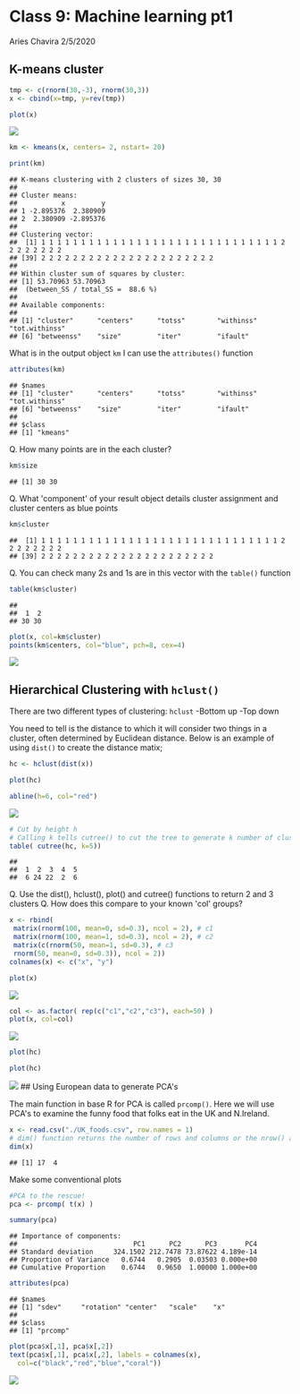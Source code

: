 Class 9: Machine learning pt1
================
Aries Chavira
2/5/2020

K-means cluster
---------------

``` r
tmp <- c(rnorm(30,-3), rnorm(30,3))
x <- cbind(x=tmp, y=rev(tmp))

plot(x)
```

![](PCA_files/figure-markdown_github/unnamed-chunk-1-1.png)

``` r
km <- kmeans(x, centers= 2, nstart= 20)

print(km)
```

    ## K-means clustering with 2 clusters of sizes 30, 30
    ## 
    ## Cluster means:
    ##           x         y
    ## 1 -2.895376  2.380909
    ## 2  2.380909 -2.895376
    ## 
    ## Clustering vector:
    ##  [1] 1 1 1 1 1 1 1 1 1 1 1 1 1 1 1 1 1 1 1 1 1 1 1 1 1 1 1 1 1 1 2 2 2 2 2 2 2 2
    ## [39] 2 2 2 2 2 2 2 2 2 2 2 2 2 2 2 2 2 2 2 2 2 2
    ## 
    ## Within cluster sum of squares by cluster:
    ## [1] 53.70963 53.70963
    ##  (between_SS / total_SS =  88.6 %)
    ## 
    ## Available components:
    ## 
    ## [1] "cluster"      "centers"      "totss"        "withinss"     "tot.withinss"
    ## [6] "betweenss"    "size"         "iter"         "ifault"

What is in the output object `km` I can use the `attributes()` function

``` r
attributes(km)
```

    ## $names
    ## [1] "cluster"      "centers"      "totss"        "withinss"     "tot.withinss"
    ## [6] "betweenss"    "size"         "iter"         "ifault"      
    ## 
    ## $class
    ## [1] "kmeans"

Q. How many points are in the each cluster?

``` r
km$size
```

    ## [1] 30 30

Q. What 'component' of your result object details cluster assignment and cluster centers as blue points

``` r
km$cluster
```

    ##  [1] 1 1 1 1 1 1 1 1 1 1 1 1 1 1 1 1 1 1 1 1 1 1 1 1 1 1 1 1 1 1 2 2 2 2 2 2 2 2
    ## [39] 2 2 2 2 2 2 2 2 2 2 2 2 2 2 2 2 2 2 2 2 2 2

Q. You can check many 2s and 1s are in this vector with the `table()` function

``` r
table(km$cluster)
```

    ## 
    ##  1  2 
    ## 30 30

``` r
plot(x, col=km$cluster)
points(km$centers, col="blue", pch=8, cex=4)
```

![](PCA_files/figure-markdown_github/unnamed-chunk-7-1.png)

Hierarchical Clustering with `hclust()`
---------------------------------------

There are two different types of clustering: `hclust` -Bottom up -Top down

You need to tell is the distance to which it will consider two things in a cluster, often determined by Euclidean distance. Below is an example of using `dist()` to create the distance matix;

``` r
hc <- hclust(dist(x))

plot(hc)

abline(h=6, col="red")
```

![](PCA_files/figure-markdown_github/unnamed-chunk-8-1.png)

``` r
# Cut by height h
# Calling k tells cutree() to cut the tree to generate k number of clusters 
table( cutree(hc, k=5))
```

    ## 
    ##  1  2  3  4  5 
    ##  6 24 22  2  6

Q. Use the dist(), hclust(), plot() and cutree() functions to return 2 and 3 clusters Q. How does this compare to your known 'col' groups?

``` r
x <- rbind(
 matrix(rnorm(100, mean=0, sd=0.3), ncol = 2), # c1
 matrix(rnorm(100, mean=1, sd=0.3), ncol = 2), # c2
 matrix(c(rnorm(50, mean=1, sd=0.3), # c3
 rnorm(50, mean=0, sd=0.3)), ncol = 2))
colnames(x) <- c("x", "y")

plot(x)
```

![](PCA_files/figure-markdown_github/unnamed-chunk-10-1.png)

``` r
col <- as.factor( rep(c("c1","c2","c3"), each=50) )
plot(x, col=col)
```

![](PCA_files/figure-markdown_github/unnamed-chunk-10-2.png)

``` r
plot(hc)

plot(hc)
```

![](PCA_files/figure-markdown_github/unnamed-chunk-10-3.png) \#\# Using European data to generate PCA's

The main function in base R for PCA is called `prcomp()`. Here we will use PCA's to examine the funny food that folks eat in the UK and N.Ireland.

``` r
x <- read.csv("./UK_foods.csv", row.names = 1)
# dim() function returns the number of rows and columns or the nrow() and ncol() functions to return each separately,
dim(x)
```

    ## [1] 17  4

Make some conventional plots

``` r
#PCA to the rescue! 
pca <- prcomp( t(x) )

summary(pca)
```

    ## Importance of components:
    ##                             PC1      PC2      PC3       PC4
    ## Standard deviation     324.1502 212.7478 73.87622 4.189e-14
    ## Proportion of Variance   0.6744   0.2905  0.03503 0.000e+00
    ## Cumulative Proportion    0.6744   0.9650  1.00000 1.000e+00

``` r
attributes(pca)
```

    ## $names
    ## [1] "sdev"     "rotation" "center"   "scale"    "x"       
    ## 
    ## $class
    ## [1] "prcomp"

``` r
plot(pca$x[,1], pca$x[,2])
text(pca$x[,1], pca$x[,2], labels = colnames(x),
  col=c("black","red","blue","coral"))
```

![](PCA_files/figure-markdown_github/unnamed-chunk-14-1.png)
